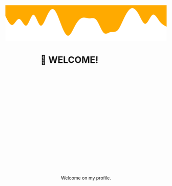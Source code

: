 <img src="./assets/img/Waves.svg" />

<svg fill="none" viewBox="0 0 400 400" width="400" height="400" xmlns="http://www.w3.org/2000/svg">
    <foreignObject width="100%" height="100%">
        <div xmlns="http://www.w3.org/1999/xhtml">
            <style>
            h1 {
                border:none;
            }
            </style>
            <h1 align="center">
              👋 WELCOME!
            </h1>
        </div>
    </foreignObject>
</svg>
<p align="center">
  Welcome on my profile.
</p>